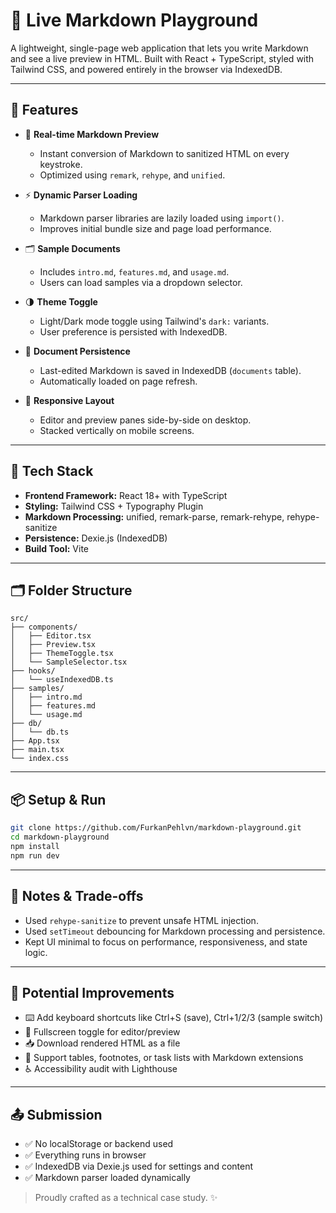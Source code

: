 # 📘 Live Markdown Playground

A lightweight, single-page web application that lets you write Markdown and see a live preview in HTML. Built with React + TypeScript, styled with Tailwind CSS, and powered entirely in the browser via IndexedDB.

---

## 🚀 Features

- 🧠 **Real-time Markdown Preview**

  - Instant conversion of Markdown to sanitized HTML on every keystroke.
  - Optimized using `remark`, `rehype`, and `unified`.

- ⚡ **Dynamic Parser Loading**

  - Markdown parser libraries are lazily loaded using `import()`.
  - Improves initial bundle size and page load performance.

- 🗂️ **Sample Documents**

  - Includes `intro.md`, `features.md`, and `usage.md`.
  - Users can load samples via a dropdown selector.

- 🌗 **Theme Toggle**

  - Light/Dark mode toggle using Tailwind's `dark:` variants.
  - User preference is persisted with IndexedDB.

- 💾 **Document Persistence**

  - Last-edited Markdown is saved in IndexedDB (`documents` table).
  - Automatically loaded on page refresh.

- 📱 **Responsive Layout**

  - Editor and preview panes side-by-side on desktop.
  - Stacked vertically on mobile screens.

---

## 🧰 Tech Stack

- **Frontend Framework:** React 18+ with TypeScript
- **Styling:** Tailwind CSS + Typography Plugin
- **Markdown Processing:** unified, remark-parse, remark-rehype, rehype-sanitize
- **Persistence:** Dexie.js (IndexedDB)
- **Build Tool:** Vite

---

## 🗂️ Folder Structure

```
src/
├── components/
│   ├── Editor.tsx
│   ├── Preview.tsx
│   ├── ThemeToggle.tsx
│   └── SampleSelector.tsx
├── hooks/
│   └── useIndexedDB.ts
├── samples/
│   ├── intro.md
│   ├── features.md
│   └── usage.md
├── db/
│   └── db.ts
├── App.tsx
├── main.tsx
└── index.css
```

---

## 📦 Setup & Run

```bash
git clone https://github.com/FurkanPehlvn/markdown-playground.git
cd markdown-playground
npm install
npm run dev
```

---

## 📝 Notes & Trade-offs

- Used `rehype-sanitize` to prevent unsafe HTML injection.
- Used `setTimeout` debouncing for Markdown processing and persistence.
- Kept UI minimal to focus on performance, responsiveness, and state logic.

---

## 🎁 Potential Improvements

- ⌨️ Add keyboard shortcuts like Ctrl+S (save), Ctrl+1/2/3 (sample switch)
- 🔳 Fullscreen toggle for editor/preview
- 📥 Download rendered HTML as a file
- 🧩 Support tables, footnotes, or task lists with Markdown extensions
- ♿ Accessibility audit with Lighthouse

---

## 📤 Submission

- ✅ No localStorage or backend used
- ✅ Everything runs in browser
- ✅ IndexedDB via Dexie.js used for settings and content
- ✅ Markdown parser loaded dynamically

> Proudly crafted as a technical case study. ✨
